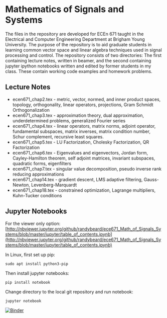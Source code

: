 # Mathematics of Signals and Systems

The files in the repository are developed for ECEn 671 taught in the Electrical and Computer Engineering Department at Brigham Young University. The purpose of the repository is to aid graduate students in learning common vector space and linear algebra techniques used in signal processing and control.  The repository consists of two directories:  The first containing lecture notes, written in beamer, and the second containing jupyter ipython notebooks written and edited by former students in my class.  These contain working code examples and homework problems.

## Lecture Notes
* ecen671_chap2.tex - metric, vector, normed, and inner product spaces, topology, orthogonality, linear operators, projections, Gram Schmidt Orthogonalization 
* ecen671_chap3.tex - approximation theory, dual approximation, underdetermined problems, generalized Fourier series
* ecen671_chap4.tex - linear operators, matrix norms, adjoint operator, fundamental subspaces, matrix inverses, matrix condition number, Schur complement, recursive least squares.
* ecen671_chap5.tex - LU Factorization, Cholesky Factorization, QR Factorization
* ecen671_chap6.tex - Eigenvalues and eigenvectors, Jordan form, Cayley-Hamilton theorem, self adjoint matrices, invariant subspaces, quadratic forms, eigenfilters
* ecen671_chap7.tex - singular value decomposition, pseudo inverse rank reducing approximations
* ecen671_chap14.tex - gradient descent, LMS adaptive filtering, Gauss-Newton, Levenberg-Marquardt
* ecen671_chap18.tex - constrained optimization, Lagrange multipliers, Kuhn-Tucker conditions


## Jupyter Notebooks

For the viewer only option:  [http://nbviewer.jupyter.org/github/randybeard/ece671_Math_of_Signals_Systems/blob/master/jupyter/table_of_contents.ipynb](http://nbviewer.jupyter.org/github/randybeard/ece671_Math_of_Signals_Systems/blob/master/jupyter/table_of_contents.ipynb)

In Linux, first set up pip:
```
sudo apt install python3-pip
```
Then install jupyter notebooks:
```
pip install notebook
```
Change directory to the local git repository and run notebook:
```
jupyter notebook
```
 


[![Binder](https://mybinder.org/badge_logo.svg)](https://mybinder.org/v2/gh/randybeard/ece671-jupyter/HEAD?filepath=table_of_contents.ipby)
